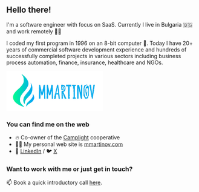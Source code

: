## Hello there!

I'm a software engineer with focus on SaaS. Currently I live in Bulgaria 🇧🇬 and work remotely 👨‍💻

I coded my first program in 1996 on an 8-bit computer 👾. Today I have 20+ years of commercial software development experience and hundreds of successfully completed projects in various sectors including business process automation, finance, insurance, healthcare and NGOs.

<img alt="MMartinov" src="./mmartinov-logo-blue.png" width="256" />

### You can find me on the web

- 🔥 Co-owner of the [Camplight](https://camplight.net) cooperative
- 🧗‍♂️ My personal web site is [mmartinov.com](https://mmartinov.com)
- 💼 [LinkedIn](https://www.linkedin.com/in/martinov/) / 🐦 [X](https://twitter.com/mmartinov)

### Want to work with me or just get in touch?

📫 Book a quick introductory call [here](https://calendar.app.google/rEndP3ZJSEqHKf1L7).
